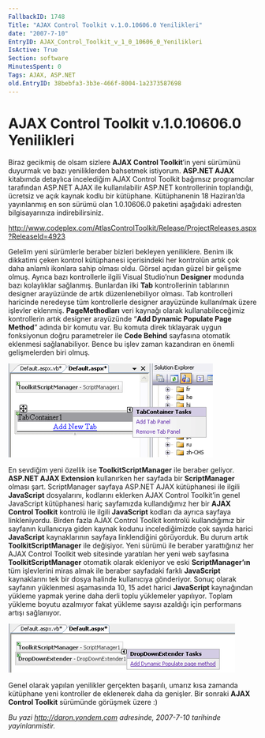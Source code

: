 ```yaml
---
FallbackID: 1748
Title: "AJAX Control Toolkit v.1.0.10606.0 Yenilikleri"
date: "2007-7-10"
EntryID: AJAX_Control_Toolkit_v_1_0_10606_0_Yenilikleri
IsActive: True
Section: software
MinutesSpent: 0
Tags: AJAX, ASP.NET
old.EntryID: 38bebfa3-3b3e-466f-8004-1a2373587698
---
```

# AJAX Control Toolkit v.1.0.10606.0 Yenilikleri
Biraz gecikmiş de olsam sizlere **AJAX Control Toolkit**’in yeni
sürümünü duyurmak ve bazı yeniliklerden bahsetmek istiyorum. **ASP.NET
AJAX** kitabımda detaylıca incelediğim AJAX Control Toolkit bağımsız
programcılar tarafından ASP.NET AJAX ile kullanılabilir ASP.NET
kontrollerinin toplandığı, ücretsiz ve açık kaynak kodlu bir kütüphane.
Kütüphanenin 18 Haziran’da yayınlanmış en son sürümü olan 1.0.10606.0
paketini aşağıdaki adresten bilgisayarınıza indirebilirsiniz.

<http://www.codeplex.com/AtlasControlToolkit/Release/ProjectReleases.aspx?ReleaseId=4923>

Gelelim yeni sürümlerle beraber bizleri bekleyen yeniliklere. Benim ilk
dikkatimi çeken kontrol kütüphanesi içerisindeki her kontrolün artık çok
daha anlamlı ikonlara sahip olması oldu. Görsel açıdan güzel bir gelişme
olmuş. Ayrıca bazı kontrollerle ilgili Visual Studio’nun **Designer**
modunda bazı kolaylıklar sağlanmış. Bunlardan ilki **Tab**
kontrollerinin tablarının designer arayüzünde de artık düzenlenebiliyor
olması. Tab kontrolleri haricinde neredeyse tüm kontrollerle designer
arayüzünde kullanılmak üzere işlevler eklenmiş. **PageMethodları** veri
kaynağı olarak kullanabileceğimiz kontrollerin artık designer arayüzünde
“**Add Dynamic Populate Page Method**” adında bir komutu var. Bu komuta
direk tıklayarak uygun fonksiyonun doğru parametreler ile **Code
Behind** sayfasına otomatik eklenmesi sağlanabiliyor. Bence bu işlev
zaman kazandıran en önemli gelişmelerden biri olmuş.

![](media/AJAX_Control_Toolkit_v_1_0_10606_0_Yenilikleri/09072007_1.png)

En sevdiğim yeni özellik ise **ToolkitScriptManager** ile beraber
geliyor. **ASP.NET AJAX Extension** kullanırken her sayfada bir
**ScriptManager** olması şart. ScriptManager sayfaya ASP.NET AJAX
kütüphanesi ile ilgili **JavaScript** dosyalarını, kodlarını eklerken
AJAX Control Toolkit’in genel JavaScript kütüphanesi hariç sayfamızda
kullandığımız her bir **AJAX Control Toolkit** kontrolü ile ilgili
**JavaScript** kodları da ayrıca sayfaya linkleniyordu. Birden fazla
AJAX Control Toolkit kontrolü kullandığımız bir sayfanın kullanıcıya
giden kaynak kodunu incelediğimizde çok sayıda harici **JavaScript**
kaynaklarının sayfaya linklendiğini görüyorduk. Bu durum artık
**ToolkitScriptManager** ile değişiyor. Yeni sürümü ile beraber
yarattığınız her AJAX Control Toolkit web sitesinde yaratılan her yeni
web sayfasına **ToolkitScriptManager** otomatik olarak ekleniyor ve eski
**ScriptManager’ın** tüm işlevlerini miras almak ile beraber sayfadaki
farklı **JavaScript** kaynaklarını tek bir dosya halinde kullanıcıya
gönderiyor. Sonuç olarak sayfanın yüklenmesi aşamasında 10, 15 adet
harici **JavaScript** kaynağından yükleme yapmak yerine daha derli toplu
yüklemeler yapılıyor. Toplam yükleme boyutu azalmıyor fakat yükleme
sayısı azaldığı için performans artışı sağlanıyor.

![](media/AJAX_Control_Toolkit_v_1_0_10606_0_Yenilikleri/09072007_2.png)

Genel olarak yapılan yenilikler gerçekten başarılı, umarız kısa zamanda
kütüphane yeni kontroller de eklenerek daha da genişler. Bir sonraki
**AJAX Control Toolkit** sürümünde görüşmek üzere :)



*Bu yazi http://daron.yondem.com adresinde, 2007-7-10 tarihinde yayinlanmistir.*
